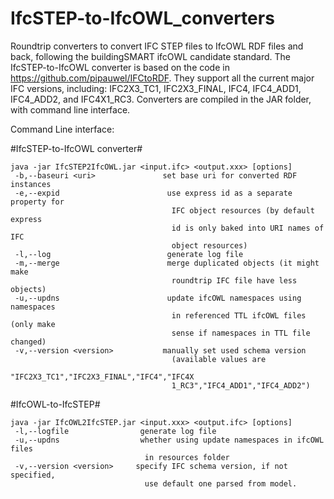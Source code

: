 # IfcSTEP-to-IfcOWL_converters
Roundtrip converters to convert IFC STEP files to IfcOWL RDF files and back, following the buildingSMART ifcOWL candidate standard.
The IfcSTEP-to-IfcOWL converter is based on the code in https://github.com/pipauwel/IFCtoRDF.
They support all the current major IFC versions, including: IFC2X3_TC1, IFC2X3_FINAL, IFC4, IFC4_ADD1, IFC4_ADD2, and IFC4X1_RC3.
Converters are compiled in the JAR folder, with command line interface.

Command Line interface:

#IfcSTEP-to-IfcOWL converter#
```
java -jar IfcSTEP2IfcOWL.jar <input.ifc> <output.xxx> [options]
 -b,--baseuri <uri>               set base uri for converted RDF instances
 -e,--expid                        use express id as a separate property for
                                    IFC object resources (by default express
                                    id is only baked into URI names of IFC
                                    object resources)
 -l,--log                          generate log file
 -m,--merge                        merge duplicated objects (it might make
                                    roundtrip IFC file have less objects)
 -u,--updns                        update ifcOWL namespaces using namespaces
                                    in referenced TTL ifcOWL files (only make
                                    sense if namespaces in TTL file changed)
 -v,--version <version>           manually set used schema version
                                    (available values are
                                    "IFC2X3_TC1","IFC2X3_FINAL","IFC4","IFC4X
                                    1_RC3","IFC4_ADD1","IFC4_ADD2")
```

#IfcOWL-to-IfcSTEP#
```
java -jar IfcOWL2IfcSTEP.jar <input.xxx> <output.ifc> [options]
 -l,--logfile                generate log file
 -u,--updns                  whether using update namespaces in ifcOWL files
                              in resources folder
 -v,--version <version>     specify IFC schema version, if not specified,
                              use default one parsed from model.
```
